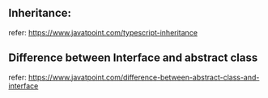 ## Inheritance:
refer: https://www.javatpoint.com/typescript-inheritance

## Difference between Interface and abstract class
refer: https://www.javatpoint.com/difference-between-abstract-class-and-interface
